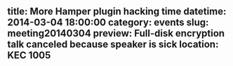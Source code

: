 title: More Hamper plugin hacking time 
datetime: 2014-03-04 18:00:00
category: events
slug: meeting20140304
preview: Full-disk encryption talk canceled because speaker is sick
location: KEC 1005
---
